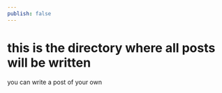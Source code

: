 ```yaml
---
publish: false
---
```

# this is the directory where all posts will be written
you can write a post of your own